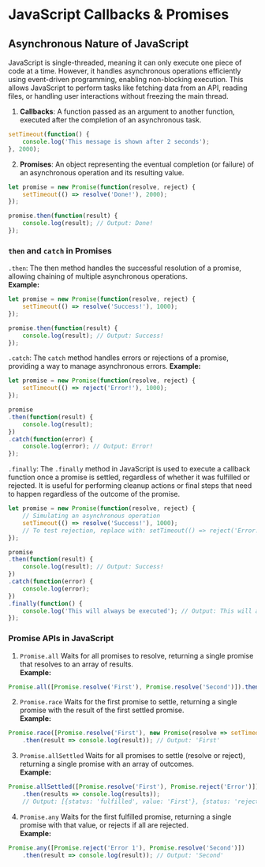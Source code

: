 # JavaScript Callbacks & Promises

## Asynchronous Nature of JavaScript
JavaScript is single-threaded, meaning it can only execute one piece of code at a time. However, it handles asynchronous operations efficiently using event-driven programming, enabling non-blocking execution. This allows JavaScript to perform tasks like fetching data from an API, reading files, or handling user interactions without freezing the main thread.

1. **Callbacks**: A function passed as an argument to another function, executed after the completion of an asynchronous task.
```js
setTimeout(function() {
    console.log('This message is shown after 2 seconds');
}, 2000);
```

2. **Promises**: An object representing the eventual completion (or failure) of an asynchronous operation and its resulting value.
```js
let promise = new Promise(function(resolve, reject) {
    setTimeout(() => resolve('Done!'), 2000);
});

promise.then(function(result) {
    console.log(result); // Output: Done!
});
```

### `then` and `catch` in Promises
`.then`: The then method handles the successful resolution of a promise, allowing chaining of multiple asynchronous operations.<br>
**Example:**
```js
let promise = new Promise(function(resolve, reject) {
    setTimeout(() => resolve('Success!'), 1000);
});

promise.then(function(result) {
    console.log(result); // Output: Success!
});
```

`.catch`: The `catch` method handles errors or rejections of a promise, providing a way to manage asynchronous errors.
**Example:**
```js
let promise = new Promise(function(resolve, reject) {
    setTimeout(() => reject('Error!'), 1000);
});

promise
.then(function(result) {
    console.log(result);
})
.catch(function(error) {
    console.log(error); // Output: Error!
});
```

`.finally`: The `.finally` method in JavaScript is used to execute a callback function once a promise is settled, regardless of whether it was fulfilled or rejected. It is useful for performing cleanup actions or final steps that need to happen regardless of the outcome of the promise.
```js
let promise = new Promise(function(resolve, reject) {
    // Simulating an asynchronous operation
    setTimeout(() => resolve('Success!'), 1000);
    // To test rejection, replace with: setTimeout(() => reject('Error!'), 1000);
});

promise
.then(function(result) {
    console.log(result); // Output: Success!
})
.catch(function(error) {
    console.log(error);
})
.finally(function() {
    console.log('This will always be executed'); // Output: This will always be executed
});
```

### Promise APIs in JavaScript
1. `Promise.all`
Waits for all promises to resolve, returning a single promise that resolves to an array of results.<br>
**Example:**
```js
Promise.all([Promise.resolve('First'), Promise.resolve('Second')]).then(results => console.log(results)); // Output: ['First', 'Second']
```

2. `Promise.race`
Waits for the first promise to settle, returning a single promise with the result of the first settled promise.<br>
**Example:**
```js
Promise.race([Promise.resolve('First'), new Promise(resolve => setTimeout(resolve, 500, 'Second'))])
    .then(result => console.log(result)); // Output: 'First'
```

3. `Promise.allSettled`
Waits for all promises to settle (resolve or reject), returning a single promise with an array of outcomes.<br>
**Example:**
```js
Promise.allSettled([Promise.resolve('First'), Promise.reject('Error')])
    .then(results => console.log(results)); 
    // Output: [{status: 'fulfilled', value: 'First'}, {status: 'rejected', reason: 'Error'}]
```
4. `Promise.any`
Waits for the first fulfilled promise, returning a single promise with that value, or rejects if all are rejected.<br>
**Example:**
```js
Promise.any([Promise.reject('Error 1'), Promise.resolve('Second')])
    .then(result => console.log(result)); // Output: 'Second'
```



